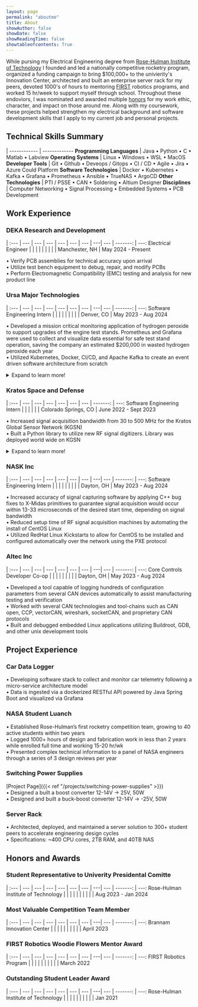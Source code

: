 ```yaml
---
layout: page
permalink: "aboutme"
title: About
showAuthor: false
showDate: false
showReadingTime: false
showtableofcontents: True
---
```


<!-- ![Ah Huddersfield](images/cycling-collage.PNG "Some lovely Huddersfield hills, one of the trusty bikes!") -->
While pursing my Electrical Engineering degree from [Rose-Hulman Institute of Technology](https://rose-hulman.edu) I founded and led a nationally competitive rocketry program, organized a funding campaign to bring $100,000+ to the univierity's Innovation Center, architected and built an enterprise server rack for my peers, devoted 1000's of hours to mentoring [FIRST](https://firstinspires.org) robotics programs, and worked 15 hr/week to support myself through school. Throughout these endoviors, I was nominated and awarded multiple [honors](#honors-and-awards) for my work ethic, character, and impact on those around me. Along with my coursework, these projects helped strengthen my electrical background and software development skills that I apply to my current job and personal projects.  


<!-- I'm an engineer with an electrical background and years of practical, hands on software development experience. While pursing Electrical Engineering from [Rose-Hulman Institute of Technology](https://rose-hulman.edu) I founded and led a natioanlly competitive rocketry program, architectured and built an enterprise server rack for my peers, organized a funding campaing to bring $100,000+ to the univeristy Innovation Center, devoted 1000's of hours to mentoring [FIRST](https://firstinspires.org) robotics programs, and worked 15 hr/week to support myself through school. Throughout these endoviors, I was nominated and awarded mulitple [reconignations of honor](#honors-and-awards) for my work ethic, character, and impact on those around me. -->

## Technical Skills Summary

| 
------------ | -------------
**Programming Languages** | Java &bull; Python &bull; C &bull; Matlab &bull; Labview
**Operating Systems**  |  Linux &bull; Windows &bull; WSL &bull; MacOS
**Developer Tools** | Git &bull; Github &bull; Deveops / Gitops &bull; CI / CD &bull; Agile &bull; Jira &bull; Azure Could Platform
**Software Technologies** | Docker &bull; Kubernetes &bull; Kafka &bull; Grafana &bull; Prometheus &bull; Ansible &bull; TrueNAS &bull; ArgoCD
**Other Technologies** | PTI / PSSE &bull; CAN &bull; Soldering &bull; Altium Designer
**Disciplines** | Computer Networking &bull; Signal Processing &bull; Embedded Systems &bull; PCB Development

## Work Experience

### DEKA Research and Development
| 
:--- | --- | --- | --- | --- | --- | --- | ---|  --- | -------: | ---:
Electrical Engineer | | | | | | | | | Manchester, NH | May 2024 - Present

&bull; Verify PCB assemblies for technical accuracy upon arrival  
&bull; Utilize test bench equipment to debug, repair, and modify PCBs  
&bull; Perform Electromagnetic Compatibility (EMC) testing and analysis for new product line

### Ursa Major Technologies

| 
:--- | --- | --- | --- | --- | --- | --- | ---|  --- | -------: | ---:
Software Engineering Intern | | | | | | | | | Denver, CO | May 2023 - Aug 2024

&bull; Developed a mission critical monitoring application of hydrogen peroxide to support upgrades of the engine test stands. Prometheus and Grafana were used to collect and visualize data essential for safe test stand operation, saving the company an estimated $200,000 in wasted hydrogen peroxide each year  
&bull; Utilized Kubernetes, Docker, CI/CD, and Apache Kafka to create an event driven software architecture from scratch

<details>

<summary>Expand to learn more!</summary>

&bull; Enabled the automatic control of rocket engine test stand lights via custom Python library  
&bull; Outperformed expectations while learning Kubernetes on-the-job for the first time  
&bull; Continued to deliver high quality products ahead of their delivery schedule during a tenuous company time  
&bull; Integrated into a team of 5 software engineers who write and maintain Ursa's core software infrastructure

</details>

### Kratos Space and Defense

| 
:--- | --- | --- | --- | --- | --- | --- | -------: | ---:
Software Engineering Intern | | | | | | Colorado Springs, CO | June 2022 - Sept 2023

&bull; Increased signal acquisition bandwidth from 30 to 500 MHz for the Kratos Global Sensor Network (KGSN)  
&bull; Built a Python library to utilize new RF signal digitizers. Library was deployed world wide on KGSN  


<details>

<summary>Expand to learn more!</summary>

&bull; Worked on a newly formed team of 10 to test bringing new software technologies to market  
&bull; Integrated existing, internal C++ framework into large python codebase via REST interface  
&bull; Assembled a 4.5 meter parabolic antenna for 40Ghz in the Ka band

</details>

### NASK Inc
| 
:--- | --- | --- | --- | --- | --- | --- | ---|  --- | -------: | ---:
Software Engineering Intern | | | | | | | | | Dayton, OH | May 2023 - Aug 2024

&bull; Increased accuracy of signal capturing software by applying C++ bug fixes to X-Midas primitives to guarantee signal acquisition would occur within 13-33 microseconds of the desired start time, depending on signal bandwidth  
&bull; Reduced setup time of RF signal acquisition machines by automating the install of CentOS Linux  
&bull; Utilized RedHat Linux Kickstarts to allow for CentOS to be installed and configured automatically over the network using the PXE protocol  

<!-- <details>

<summary>Expand to learn more!</summary>

</details> -->

### Altec Inc
| 
:--- | --- | --- | --- | --- | --- | --- | ---|  --- | -------: | ---:
Core Controls Developer Co-op | | | | | | | | | Dayton, OH | May 2023 - Aug 2024

&bull; Developed a tool capable of logging hundreds of configuration parameters from
several CAN devices automatically to assist manufacturing testing and verification  
&bull; Worked with several CAN technologies and tool-chains such as CAN open, CCP, vectorCAN, wireshark, socketCAN, and proprietary CAN protocols  
&bull; Built and debugged embedded Linux applications utilizing Buildroot, GDB, and other unix development tools

<!-- <details>

<summary>Expand to learn more!</summary>

</details> -->

## Project Experience

### Car Data Logger

&bull; Developing software stack to collect and monitor car telemetry following a micro-service architecture model  
&bull; Data is ingested via a dockerized RESTful API powered by Java Spring Boot and visualized via Grafana  


### NASA Student Luanch

&bull; Established Rose-Hulman’s first rocketry competition team, growing to 40 active students within two years  
&bull; Logged 1000+ hours of design and fabrication work in less than 2 years while enrolled full time and working 15-20 hr/wk  
&bull; Presented complex technical information to a panel of NASA engineers through a series of 3 design reviews per year


### Switching Power Supplies

[Project Page]({{< ref "/projects/switching-power-supplies" >}})  
&bull; Designed a built a boost converter 12-14V → 25V, 50W  
&bull; Designed and built a buck-boost converter 12-14V → -25V, 50W

### Server Rack
<!-- [Project Page]({{< ref "/projects/switching-power-supplies" >}})   -->
&bull; Architected, deployed, and maintained a server solution to 300+ student peers to accelerate engineering design cycles  
&bull; Specifications: ~400 CPU cores, 2TB RAM, and 40TB NAS

## Honors and Awards

### Student Representative to Univerity Presidental Comitte
| 
:--- | --- | --- | --- | --- | --- | --- | ---|  --- | -------: | ---:
Rose-Hulman Institute of Technology | | | | | | | | | | Aug 2023 - Jan 2024


### Most Valuable Competition Team Member
| 
:--- | --- | --- | --- | --- | --- | --- | ---|  --- | -------: | ---:
Brannam Innovation Center | | | | | | | | | | April 2023

### FIRST Robotics Woodie Flowers Mentor Award
| 
:--- | --- | --- | --- | --- | --- | --- | ---|  --- | -------: | ---:
FIRST Robotics Program | | | | | | | | | | March 2022


### Outstanding Student Leader Award
| 
:--- | --- | --- | --- | --- | --- | --- | ---|  --- | -------: | ---:
Rose-Hulman Institute of Technology | | | | | | | | | | Jan 2021
